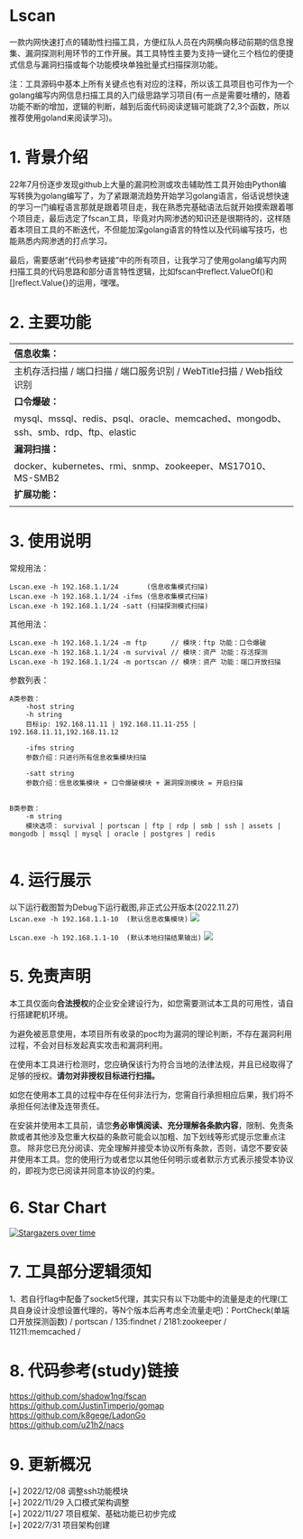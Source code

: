 # Lscan
一款内网快速打点的辅助性扫描工具，方便红队人员在内网横向移动前期的信息搜集、漏洞探测利用环节的工作开展。其工具特性主要为支持一键化三个档位的便捷式信息与漏洞扫描或每个功能模块单独批量式扫描探测功能。

注：工具源码中基本上所有关键点也有对应的注释，所以该工具项目也可作为一个golang编写内网信息扫描工具的入门级思路学习项目(有一点是需要吐槽的，随着功能不断的增加，逻辑的判断，越到后面代码阅读逻辑可能跳了2,3个函数，所以推荐使用goland来阅读学习)。

# 1. 背景介绍

22年7月份逐步发现github上大量的漏洞检测或攻击辅助性工具开始由Python编写转换为golang编写了，为了紧跟潮流趋势开始学习golang语言，俗话说想快速的学习一门编程语言那就是跟着项目走，我在熟悉完基础语法后就开始摸索跟着哪个项目走，最后选定了fscan工具，毕竟对内网渗透的知识还是很期待的，这样随着本项目工具的不断迭代，不但能加深golang语言的特性以及代码编写技巧，也能熟悉内网渗透的打点学习。

最后，需要感谢“代码参考链接”中的所有项目，让我学习了使用golang编写内网扫描工具的代码思路和部分语言特性逻辑，比如fscan中reflect.ValueOf()和[]reflect.Value{}的运用，嘿嘿。

# 2. 主要功能

| **信息收集：**                                                               |
|:------------------------------------------------------------------------|
| 主机存活扫描 / 端口扫描 / 端口服务识别 / WebTitle扫描 / Web指纹识别                           |
| **口令爆破：**                                                               |
| mysql、mssql、redis、psql、oracle、memcached、mongodb、ssh、smb、rdp、ftp、elastic |
| **漏洞扫描：**                                                               |
| docker、kubernetes、rmi、snmp、zookeeper、MS17010、MS-SMB2                    |
| **扩展功能：**                                                               |
|                                                                         |



# 3. 使用说明

常规用法：
``` 
Lscan.exe -h 192.168.1.1/24       (信息收集模式扫描)
Lscan.exe -h 192.168.1.1/24 -ifms (信息收集模式扫描)
Lscan.exe -h 192.168.1.1/24 -satt (扫描探测模式扫描)
```

其他用法：
```
Lscan.exe -h 192.168.1.1/24 -m ftp      // 模块：ftp 功能：口令爆破
Lscan.exe -h 192.168.1.1/24 -m survival // 模块：资产 功能：存活探测
Lscan.exe -h 192.168.1.1/24 -m portscan // 模块：资产 功能：端口开放扫描

```

参数列表：

```
A类参数：
	-host string
	-h string
	目标ip: 192.168.11.11 | 192.168.11.11-255 | 192.168.11.11,192.168.11.12
	
	-ifms string
	参数介绍：只进行所有信息收集模块扫描
	
	-satt string
	参数介绍：信息收集模块 + 口令爆破模块 + 漏洞探测模块 = 开启扫描
	

B类参数：
	-m string
	模块选项： survival | portscan | ftp | rdp | smb | ssh | assets | mongodb | mssql | mysql | oracle | postgres | redis 
	
```

# 4. 运行展示
以下运行截图暂为Debug下运行截图,非正式公开版本(2022.11.27)  
`Lscan.exe -h 192.168.1.1-10  (默认信息收集模块)`
![](./image/debug-运行显示.png)

`Lscan.exe -h 192.168.1.1-10  (默认本地扫描结果输出)`
![](./image/debug-日志本地输出.png)

# 5. 免责声明

本工具仅面向**合法授权**的企业安全建设行为，如您需要测试本工具的可用性，请自行搭建靶机环境。

为避免被恶意使用，本项目所有收录的poc均为漏洞的理论判断，不存在漏洞利用过程，不会对目标发起真实攻击和漏洞利用。

在使用本工具进行检测时，您应确保该行为符合当地的法律法规，并且已经取得了足够的授权。**请勿对非授权目标进行扫描。**

如您在使用本工具的过程中存在任何非法行为，您需自行承担相应后果，我们将不承担任何法律及连带责任。

在安装并使用本工具前，请您**务必审慎阅读、充分理解各条款内容**，限制、免责条款或者其他涉及您重大权益的条款可能会以加粗、加下划线等形式提示您重点注意。
除非您已充分阅读、完全理解并接受本协议所有条款，否则，请您不要安装并使用本工具。您的使用行为或者您以其他任何明示或者默示方式表示接受本协议的，即视为您已阅读并同意本协议的约束。

# 6. Star Chart
[![Stargazers over time](https://starchart.cc/sh1yan/Lscan.svg)](https://starchart.cc/sh1yan/Lscan)



# 7. 工具部分逻辑须知

1、若自行flag中配备了socket5代理，其实只有以下功能中的流量是走的代理(工具自身设计没想设置代理的，等N个版本后再考虑全流量走吧)：PortCheck(单端口开放探测函数) / portscan / 135:findnet / 2181:zookeeper / 11211:memcached /


# 8. 代码参考(study)链接
https://github.com/shadow1ng/fscan  
https://github.com/JustinTimperio/gomap  
https://github.com/k8gege/LadonGo  
https://github.com/u21h2/nacs


# 9. 更新概况
[+] 2022/12/08 调整ssh功能模块  
[+] 2022/11/29 入口模式架构调整  
[+] 2022/11/27 项目框架、基础功能已初步完成  
[+] 2022/7/31 项目架构创建





 

